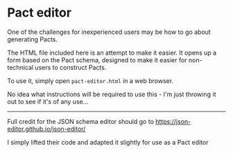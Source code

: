 # Pact editor

One of the challenges for inexperienced users may be how to go about generating Pacts.

The HTML file included here is an attempt to make it easier. It opens up a form based on the Pact schema, designed to make it easier for non-technical users to construct Pacts.

To use it, simply open `pact-editor.html` in a web browser.

No idea what instructions will be required to use this - I'm just throwing it out to see if it's of any use...

----

Full credit for the JSON schema editor should go to https://json-editor.github.io/json-editor/ 

I simply lifted their code and adapted it slightly for use as a Pact editor
